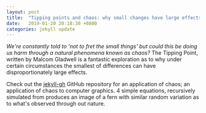 ```yaml
---
layout: post
title:  "Tipping points and chaos: why small changes have large effects!"
date:   2019-01-20 20:18:30 +0800
categories: jekyll update
---
```


*We're constantly told to 'not to fret the small things' but could this be doing us harm through a natural phenomena known as chaos?*
The Tipping Point, written by Malcom Gladwell is a fantastic exploration as to why under certain circumstances the smallest of differences can have disproportionately large effects. 



Check out the [jekyll-gh] GitHub repository for an application of chaos; an application of chaos to computer graphics. 
4 simple equations, recursively simulated from produces an image of a fern with similar random variation as to what's observed through out nature. 



[jekyll-gh]:   https://github.com/jackleekopij/DifferentialEquations_DynamicalSystems_Chaos

